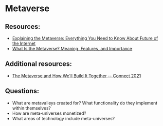 # Metaverse

## Resources:
* [Explaining the Metaverse: Everything You Need to Know About Future of the Internet](https://www.youtube.com/watch?v=7DEVfUk2zCk)
* [What Is the Metaverse? Meaning, Features, and Importance](https://www.spiceworks.com/tech/artificial-intelligence/articles/what-is-metaverse/)


## Additional resources:
* [The Metaverse and How We'll Build It Together -- Connect 2021](https://www.youtube.com/watch?v=Uvufun6xer8)

## Questions:
* What are metavalleys created for? What functionality do they implement within themselves?
* How are meta-universes monetized?
* What areas of technology include meta-universes?
 
